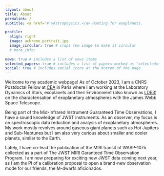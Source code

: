 ```yaml
---
layout: about
title: About
permalink: /
subtitle: <a href='#'>Astrophysics.</a> Hunting for exoplanets.

profile:
  align: right
  image: achrene_portrait.jpg
  image_circular: true # crops the image to make it circular
  # more_info: 
  
news: true # includes a list of news items
selected_papers: true # includes a list of papers marked as "selected={true}"
social: true # includes social icons at the bottom of the page
---
```


Welcome to my academic webpage! As of October 2023, I am a CNRS Postdoctal Fellow at [CEA](https://www.cea.fr/english/Pages/Welcome.aspx) in Paris where I am working at the Laboratory Dynamics of Stars, exoplanets and their Environment (also known as [LDE3](https://irfu.cea.fr/Phocea/Vie_des_labos/Ast/ast_groupe.php?id_groupe=976)) on the characterisation of exoplanetary atmospheres with the James Webb Space Telescope. 

Being part of the Mid-Infrared Instrument Guaranteed Time Observations, I have a sound knowledge of JWST instruments. As an observer, my focus is on spectroscopic data reduction and analysis of exoplanetary atmospheres. My work mostly revolves around gaseous giant planets such as Hot Jupiters and Sub-Neptunes but I am also very curious about smaller and cooler planets, similar to the Earth.

Lately, I have co-lead the publication of the MIRI transit of WASP-107b collected as a part of The JWST MIRI Garanteed Time Observation Program. I am now preparing for exciting new JWST data coming next year, as I am the PI of a calibration proposal to open a brand-new observation mode for our friends, the M-dwarfs aficionados. 
